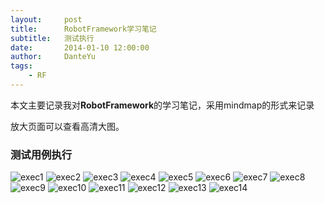 ```yaml
---
layout:     post
title:      RobotFramework学习笔记
subtitle:   测试执行
date:       2014-01-10 12:00:00
author:     DanteYu
tags:
    - RF
---
```


本文主要记录我对**RobotFramework**的学习笔记，采用mindmap的形式来记录

放大页面可以查看高清大图。

### 测试用例执行

![exec1](https://github.com/DanteYu/DanteYu.github.io/blob/master/_posts/images/RF3execution1.png?raw=true)
![exec2](https://github.com/DanteYu/DanteYu.github.io/blob/master/_posts/images/RF3execution2.png?raw=true)
![exec3](https://github.com/DanteYu/DanteYu.github.io/blob/master/_posts/images/RF3execution3.png?raw=true)
![exec4](https://github.com/DanteYu/DanteYu.github.io/blob/master/_posts/images/RF3execution4.png?raw=true)
![exec5](https://github.com/DanteYu/DanteYu.github.io/blob/master/_posts/images/RF3execution5.png?raw=true)
![exec6](https://github.com/DanteYu/DanteYu.github.io/blob/master/_posts/images/RF3execution6.png?raw=true)
![exec7](https://github.com/DanteYu/DanteYu.github.io/blob/master/_posts/images/RF3execution7.png?raw=true)
![exec8](https://github.com/DanteYu/DanteYu.github.io/blob/master/_posts/images/RF3execution8.png?raw=true)
![exec9](https://github.com/DanteYu/DanteYu.github.io/blob/master/_posts/images/RF3execution9.png?raw=true)
![exec10](https://github.com/DanteYu/DanteYu.github.io/blob/master/_posts/images/RF3execution10.png?raw=true)
![exec11](https://github.com/DanteYu/DanteYu.github.io/blob/master/_posts/images/RF3execution11.png?raw=true)
![exec12](https://github.com/DanteYu/DanteYu.github.io/blob/master/_posts/images/RF3execution12.png?raw=true)
![exec13](https://github.com/DanteYu/DanteYu.github.io/blob/master/_posts/images/RF3execution13.png?raw=true)
![exec14](https://github.com/DanteYu/DanteYu.github.io/blob/master/_posts/images/RF3execution14.png?raw=true)


